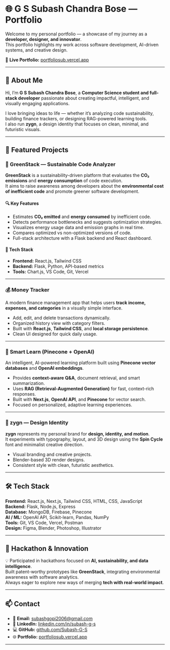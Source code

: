 # 🌐 G S Subash Chandra Bose — Portfolio

Welcome to my personal portfolio — a showcase of my journey as a **developer, designer, and innovator**.  
This portfolio highlights my work across software development, AI-driven systems, and creative design.

🔗 **Live Portfolio:** [portfoliosub.vercel.app](https://portfoliosub.vercel.app)

---

## 👋 About Me

Hi, I’m **G S Subash Chandra Bose**, a **Computer Science student and full-stack developer** passionate about creating impactful, intelligent, and visually engaging applications.  

I love bringing ideas to life — whether it’s analyzing code sustainability, building finance trackers, or designing RAG-powered learning tools.  
I also run **zygn**, a design identity that focuses on clean, minimal, and futuristic visuals.

---

## 🚀 Featured Projects

### 🌱 GreenStack — Sustainable Code Analyzer
**GreenStack** is a sustainability-driven platform that evaluates the **CO₂ emissions** and **energy consumption** of code execution.  
It aims to raise awareness among developers about the **environmental cost of inefficient code** and promote greener software development.

#### 🔍 Key Features
- Estimates **CO₂ emitted** and **energy consumed** by inefficient code.  
- Detects performance bottlenecks and suggests optimization strategies.  
- Visualizes energy usage data and emission graphs in real time.  
- Compares optimized vs non-optimized versions of code.  
- Full-stack architecture with a Flask backend and React dashboard.

#### 🧰 Tech Stack
- **Frontend:** React.js, Tailwind CSS  
- **Backend:** Flask, Python, API-based metrics  
- **Tools:** Chart.js, VS Code, Git, Vercel  

---

### 💰 Money Tracker
A modern finance management app that helps users **track income, expenses, and categories** in a visually simple interface.  
- Add, edit, and delete transactions dynamically.  
- Organized history view with category filters.  
- Built with **React.js**, **Tailwind CSS**, and **local storage persistence**.  
- Clean UI designed for quick daily usage.

---

### 🧠 Smart Learn (Pinecone + OpenAI)
An intelligent, AI-powered learning platform built using **Pinecone vector databases** and **OpenAI embeddings**.  
- Provides **context-aware Q&A**, document retrieval, and smart summarization.  
- Uses **RAG (Retrieval-Augmented Generation)** for fast, context-rich responses.  
- Built with **Next.js**, **OpenAI API**, and **Pinecone** for vector search.  
- Focused on personalized, adaptive learning experiences.

---

### 🎨 zygn — Design Identity
**zygn** represents my personal brand for **design, identity, and motion**.  
It experiments with typography, layout, and 3D design using the **Spin Cycle** font and minimalist creative direction.  
- Visual branding and creative projects.  
- Blender-based 3D render designs.  
- Consistent style with clean, futuristic aesthetics.

---


## 🛠️ Tech Stack

**Frontend:** React.js, Next.js, Tailwind CSS, HTML, CSS, JavaScript  
**Backend:** Flask, Node.js, Express  
**Database:** MongoDB, Firebase, Pinecone  
**AI / ML:** OpenAI API, Scikit-learn, Pandas, NumPy  
**Tools:** Git, VS Code, Vercel, Postman  
**Design:** Figma, Blender, Photoshop, Illustrator  

---

## 🧩 Hackathon & Innovation

💡 Participated in hackathons focused on **AI, sustainability, and data intelligence**.  
Built patent-worthy prototypes like **GreenStack**, integrating environmental awareness with software analytics.  
Always eager to explore new ways of merging **tech with real-world impact**.

---

## 📫 Contact

- 📧 **Email:** subashgopi2006@gmail.com  
- 💼 **LinkedIn:** [linkedin.com/in/subash-g-s](https://www.linkedin.com/in/subash-g-s-bb214532b/)  
- 💻 **GitHub:** [github.com/Subash-G-S](https://github.com/Subash-G-S)  
- 🌐 **Portfolio:** [portfoliosub.vercel.app](https://portfoliosub.vercel.app)

---


